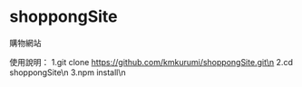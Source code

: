 # shoppongSite
購物網站

使用說明：
1.git clone https://github.com/kmkurumi/shoppongSite.git\n
2.cd shoppongSite\n
3.npm install\n

